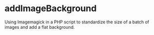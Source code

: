 # addImageBackground
Using Imagemagick in a PHP script to standardize the size of a batch of images and add a flat background.
